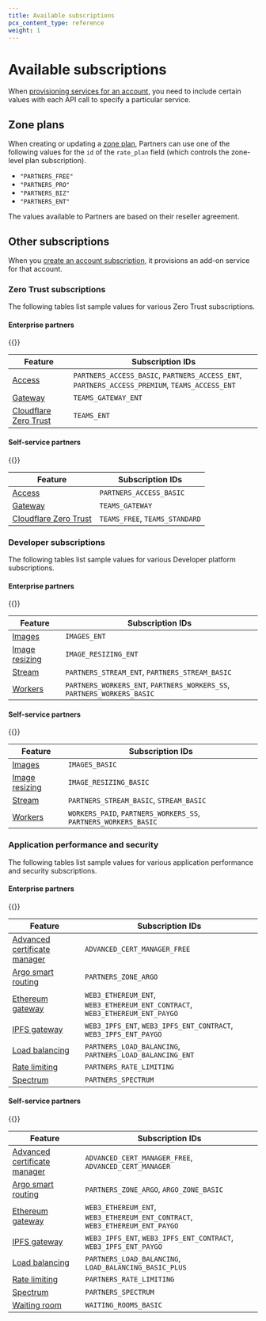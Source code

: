 ```yaml
---
title: Available subscriptions
pcx_content_type: reference
weight: 1
---
```


# Available subscriptions

When [provisioning services for an account](/tenant/how-to/manage-subscriptions/), you need to include certain values with each API call to specify a particular service.

## Zone plans

When creating or updating a [zone plan](https://api.cloudflare.com/#zone-subscription-properties), Partners can use one of the following values for the `id` of the `rate_plan` field (which controls the zone-level plan subscription).

- `"PARTNERS_FREE"`
- `"PARTNERS_PRO"`
- `"PARTNERS_BIZ"`
- `"PARTNERS_ENT"`

The values available to Partners are based on their reseller agreement.

## Other subscriptions

When you [create an account subscription](/tenant/how-to/manage-subscriptions/#account-subscriptions), it provisions an add-on service for that account.

### Zero Trust subscriptions

The following tables list sample values for various Zero Trust subscriptions.

#### Enterprise partners

{{<render file="_subscription-values-preamble.md">}}

| Feature | Subscription IDs |
| --- | --- |
| [Access](/cloudflare-one/identity/) | `PARTNERS_ACCESS_BASIC`, `PARTNERS_ACCESS_ENT`, `PARTNERS_ACCESS_PREMIUM`, `TEAMS_ACCESS_ENT` |
| [Gateway](/cloudflare-one/connections/) | `TEAMS_GATEWAY_ENT` |
| [Cloudflare Zero Trust](/cloudflare-one/) | `TEAMS_ENT` |

#### Self-service partners

{{<render file="_subscription-values-preamble.md">}}

| Feature | Subscription IDs |
| --- | --- |
| [Access](/cloudflare-one/identity/) | `PARTNERS_ACCESS_BASIC` |
| [Gateway](/cloudflare-one/connections/) | `TEAMS_GATEWAY` |
| [Cloudflare Zero Trust](/cloudflare-one/) | `TEAMS_FREE`, `TEAMS_STANDARD` |

### Developer subscriptions

The following tables list sample values for various Developer platform subscriptions.

#### Enterprise partners

{{<render file="_subscription-values-preamble.md">}}

| Feature | Subscription IDs |
| --- | --- |
| [Images](/images/) | `IMAGES_ENT` |
| [Image resizing](/images/image-resizing/) | `IMAGE_RESIZING_ENT` |
| [Stream](/stream/) | `PARTNERS_STREAM_ENT`, `PARTNERS_STREAM_BASIC` |
| [Workers](/workers) | `PARTNERS_WORKERS_ENT`, `PARTNERS_WORKERS_SS`, `PARTNERS_WORKERS_BASIC` |

#### Self-service partners

{{<render file="_subscription-values-preamble.md">}}

| Feature | Subscription IDs |
| --- | --- |
| [Images](/images/) | `IMAGES_BASIC`|
| [Image resizing](/images/image-resizing/) | `IMAGE_RESIZING_BASIC` |
| [Stream](/stream/) | `PARTNERS_STREAM_BASIC`, `STREAM_BASIC` |
| [Workers](/workers) | `WORKERS_PAID`, `PARTNERS_WORKERS_SS`, `PARTNERS_WORKERS_BASIC` |

### Application performance and security

The following tables list sample values for various application performance and security subscriptions.

#### Enterprise partners

{{<render file="_subscription-values-preamble.md">}}

| Feature | Subscription IDs |
| --- | --- |
| [Advanced certificate manager](/ssl/edge-certificates/advanced-certificate-manager/) | `ADVANCED_CERT_MANAGER_FREE` |
| [Argo smart routing](/argo-smart-routing/) | `PARTNERS_ZONE_ARGO` |
| [Ethereum gateway](/web3/ethereum-gateway/) | `WEB3_ETHEREUM_ENT`, `WEB3_ETHEREUM_ENT_CONTRACT`, `WEB3_ETHEREUM_ENT_PAYGO` |
| [IPFS gateway](/web3/ipfs-gateway/) | `WEB3_IPFS_ENT`, `WEB3_IPFS_ENT_CONTRACT`, `WEB3_IPFS_ENT_PAYGO` |
| [Load balancing](/load-balancing/) | `PARTNERS_LOAD_BALANCING`, `PARTNERS_LOAD_BALANCING_ENT` |
| [Rate limiting](/waf/rate-limiting-rules/) | `PARTNERS_RATE_LIMITING` |
| [Spectrum](/spectrum/) | `PARTNERS_SPECTRUM` |


#### Self-service partners

{{<render file="_subscription-values-preamble.md">}}

| Feature | Subscription IDs |
| --- | --- |
| [Advanced certificate manager](/ssl/edge-certificates/advanced-certificate-manager/) | `ADVANCED_CERT_MANAGER_FREE`, `ADVANCED_CERT_MANAGER` |
| [Argo smart routing](/argo-smart-routing/) | `PARTNERS_ZONE_ARGO`, `ARGO_ZONE_BASIC` |
| [Ethereum gateway](/web3/ethereum-gateway/) | `WEB3_ETHEREUM_ENT`, `WEB3_ETHEREUM_ENT_CONTRACT`, `WEB3_ETHEREUM_ENT_PAYGO` |
| [IPFS gateway](/web3/ipfs-gateway/) | `WEB3_IPFS_ENT`, `WEB3_IPFS_ENT_CONTRACT`, `WEB3_IPFS_ENT_PAYGO` |
| [Load balancing](/load-balancing/) | `PARTNERS_LOAD_BALANCING`, `LOAD_BALANCING_BASIC_PLUS` |
| [Rate limiting](/waf/rate-limiting-rules/) | `PARTNERS_RATE_LIMITING` |
| [Spectrum](/spectrum/) | `PARTNERS_SPECTRUM` |
| [Waiting room](/waiting-room/) | `WAITING_ROOMS_BASIC` |